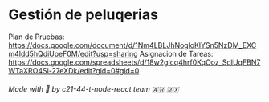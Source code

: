 # Gestión de peluqerias 

Plan de Pruebas: https://docs.google.com/document/d/1Nm4LBLJhNogloKlYSn5NzDM_EXCm4ldd5hQdiUpeF0M/edit?usp=sharing
Asignacion de Tareas: https://docs.google.com/spreadsheets/d/18w2gIcq4hrf0KqOoz_SdIUqFBN7WTaXRO4Si-27eXDk/edit?gid=0#gid=0

###### Made with 💖 by c21-44-t-node-react team 🇦🇷 🇲🇽
